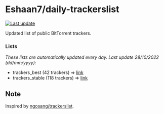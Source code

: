 
# Eshaan7/daily-trackerslist 

[![Last update](https://img.shields.io/badge/Last%20update-28/10/2022-blue.svg)](#)

Updated list of public BitTorrent trackers.

### Lists
*These lists are automatically updated every day. Last update 28/10/2022 (_dd/mm/yyyy_):*

* trackers_best (42 trackers) => [link](https://raw.githubusercontent.com/eshaan7/daily-trackerslist/master/trackers_best.txt)
* trackers_stable (118 trackers) => [link](https://raw.githubusercontent.com/eshaan7/daily-trackerslist/master/trackers_stable.txt)

## Note

Inspired by [ngosang/trackerslist](https://github.com/ngosang/trackerslist).
